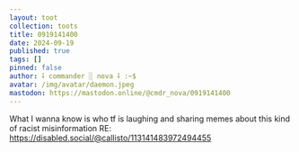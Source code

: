 ```yaml
---
layout: toot
collection: toots
title: 0919141400
date: 2024-09-19
published: true
tags: []
pinned: false
author: ⸸ commander ░ nova ⸸ :~$
avatar: /img/avatar/daemon.jpeg
mastodon: https://mastodon.online/@cmdr_nova/0919141400
---
```


What I wanna know is who tf is laughing and sharing memes about this kind of racist misinformation RE: https://disabled.social/@callisto/113141483972494455
